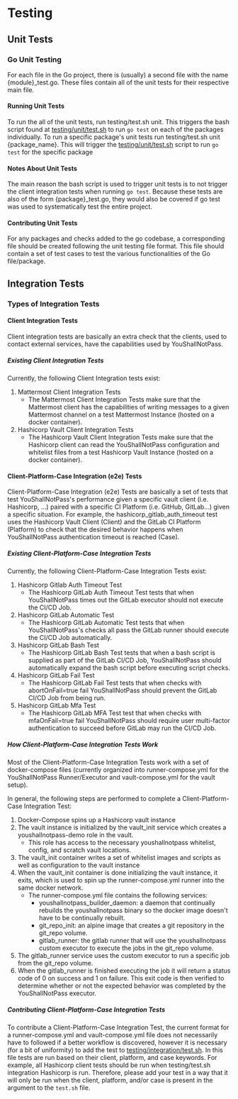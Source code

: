 # Testing


## Unit Tests


### Go Unit Testing

For each file in the Go project, there is (usually) a second file with the name {module}_test.go. These files contain all of the unit tests for their respective main file.

#### Running Unit Tests

To run the all of the unit tests, run testing/test.sh unit. This triggers the bash script found at [testing/unit/test.sh](testing/unit/test.sh) to run `go test` on each of the packages individually. To run a specific package's unit tests run testing/test.sh unit {package_name}.  This will trigger the [testing/unit/test.sh](testing/unit/test.sh) script to run `go test` for the specific package

#### Notes About Unit Tests

The main reason the bash script is used to trigger unit tests is to not trigger the client integration tests when running `go test`. Because these tests are also of the form {package}_test.go, they would also be covered if go test was used to systematically test the entire project.

#### Contributing Unit Tests

For any packages and checks added to the go codebase, a corresponding file should be created following the unit testing file format. This file should contain a set of test cases to test the various functionalities of the Go file/package.

## Integration Tests

### Types of Integration Tests

#### Client Integration Tests

Client integration tests are basically an extra check that the clients, used to contact external services, have the capabilities used by YouShallNotPass.


##### Existing Client Integration Tests

Currently, the following Client Integration tests exist:

1. Mattermost Client Integration Tests
    - The Mattermost Client Integration Tests make sure that the Mattermost client has the capabilities of writing messages to a given Mattermost channel on a test Mattermost Instance (hosted on a docker container).
2. Hashicorp Vault Client Integration Tests
    - The Hashicorp Vault Client Integration Tests make sure that the Hashicorp client can read the YouShallNotPass configuration and whitelist files from a test Hashicorp Vault Instance (hosted on a docker container).


#### Client-Platform-Case Integration (e2e) Tests

Client-Platform-Case Integration (e2e) Tests are basically a set of tests that test YouShallNotPass's performance given a specific vault client (i.e. Hashicorp, ...) paired with a specific CI Platform (i.e. GitHub, GitLab...) given a specific situation. For example, the hashicorp_gitlab_auth_timeout test uses the Hashicorp Vault Client (Client) and the GitLab CI Platform (Platform) to check that the desired behavior happens when YouShallNotPass authentication timeout is reached (Case).


##### Existing Client-Platform-Case Integration Tests

Currently, the following Client-Platform-Case Integration Tests exist:

1. Hashicorp Gitlab Auth Timeout Test
    - The Hashicorp GitLab Auth Timeout Test tests that when YouShallNotPass times out the GitLab executor should not execute the CI/CD Job.
2. Hashicorp GitLab Automatic Test
    - The Hashicorp GitLab Automatic Test tests that when YouShallNotPass's checks all pass the GitLab runner should execute the CI/CD Job automatically.
3. Hashicorp GitLab Bash Test
    - The Hashicorp GitLab Bash Test tests that when a bash script is supplied as part of the GitLab CI/CD Job, YouShallNotPass should automatically expand the bash script before executing script checks.
4. Hashicorp GitLab Fail Test
    - The Hashicorp GitLab Fail Test tests that when checks with abortOnFail=true fail YouShallNotPass should prevent the GitLab CI/CD Job from being run.
5. Hashicorp GitLab Mfa Test
    - The Hashicorp GitLab MFA Test test that when checks with mfaOnFail=true fail YouShallNotPass should require user multi-factor authentication to succeed before GitLab may run the CI/CD Job.


##### How Client-Platform-Case Integration Tests Work

Most of the Client-Platform-Case Integration Tests work with a set of docker-compose files (currently organized into runner-compose.yml for the YouShallNotPass Runner/Executor and vault-compose.yml for the vault setup).

In general, the following steps are performed to complete a Client-Platform-Case Integration Test:

1. Docker-Compose spins up a Hashicorp vault instance
2. The vault instance is initialized by the vault_init service which creates a youshallnotpass-demo role in the vault.
    - This role has access to the necessary youshallnotpass whitelist, config, and scratch vault locations.
3. The vault_init container writes a set of whitelist images and scripts as well as configuration to the vault instance
4. When the vault_init container is done initializing the vault instance, it exits, which is used to spin up the runner-compose.yml runner into the same docker network.
    - The runner-compose.yml file contains the following services:
        - youshallnotpass_builder_daemon: a daemon that continually rebuilds the youshallnotpass binary so the docker image doesn't have to be continually rebuilt.
        - git_repo_init: an alpine image that creates a git repository in the git_repo volume.
        - gitlab_runner: the gitlab runner that will use the youshallnotpass custom executor to execute the jobs in the git_repo volume.
5. The gitlab_runner service uses the custom executor to run a specific job from the git_repo volume.
6. When the gitlab_runner is finished executing the job it will return a status code of 0 on success and 1 on failure. This exit code is then verified to determine whether or not the expected behavior was completed by the YouShallNotPass executor.


##### Contributing Client-Platform-Case Integration Tests

To contribute a Client-Platform-Case Integration Test, the current format for a runner-compose.yml and vault-compose.yml file does not necessarily have to followed if a better workflow is discovered, however it is necessary (for a bit of uniformity) to add the test to [testing/integration/test.sh](testing/integration/test.sh).  In this file tests are run based on their client, platform, and case keywords. For example, all Hashicorp client tests should be run when testing/test.sh integration Hashicorp is run. Therefore, please add your test in a way that it will only be run when the client, platform, and/or case is present in the argument to the `test.sh` file.
